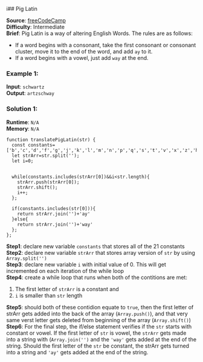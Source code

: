i## Pig Latin

**Source**: [freeCodeCamp](https://www.freecodecamp.org/learn/javascript-algorithms-and-data-structures/intermediate-algorithm-scripting/pig-latin)  
**Difficulty**: Intermediate  
**Brief**: Pig Latin is a way of altering English Words. The rules are as follows:   
- If a word begins with a consonant, take the first consonant or consonant cluster, move it to the end of the word, and add ``ay`` to it.  
- If a word begins with a vowel, just add ``way`` at the end.    


### Example 1:
**Input**: ``schwartz``   
**Output**: ``artzschway``



### Solution 1:
**Runtime**: ``N/A``   
**Memory**: ``N/A``   
```
function translatePigLatin(str) {
  const constants=['b','c','d','f','g','j','k','l','m','n','p','q','s','t','v','x','z','h','r','w','y'];
  let strArr=str.split('');
  let i=0;


  while(constants.includes(strArr[0])&&i<str.length){
    strArr.push(strArr[0]);
    strArr.shift();
    i++;
  };

  if(constants.includes(str[0])){
    return strArr.join('')+'ay'
  }else{
    return strArr.join('')+'way'
  };
};
```
**Step1**: declare new variable ``constants`` that stores all of the 21 constants   
**Step2**: declare new variable ``strArr`` that stores array version of ``str`` by using ``Array.split('')``  
**Step3**: declare new variable ``i`` with initial value of 0. This will get incremented on each iteration of the while loop  
**Step4**: create a while loop that runs when both of the contitions are met:  
1) The first letter of ``strArr`` is a constant and      
2) ``i`` is smaller than ``str`` length  

**Step5**: should both of these contidion equate to ``true``, then the first letter of strArr gets added into the back of the array (``Array.push()``), and that very same verst letter gets deleted from beginning of the array (``Array.shift()``)  
**Step6**: For the final step, the if/else statement verifies if the ``str`` starts with constant or vowel. If the first letter of ``str`` is vowel, the ``strArr`` gets made into a string with (``Array.join('')`` and the `` 'way' `` gets added at the end of the string. Should the first letter of the ``str`` be constant, the strArr gets turned into a string and `` 'ay' `` gets added at the end of the string.  
 

